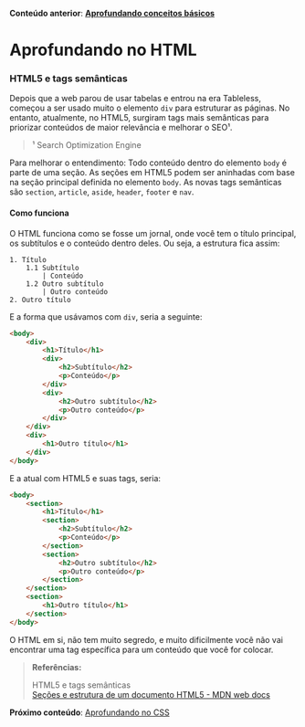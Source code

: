 **Conteúdo anterior**: [**Aprofundando conceitos básicos**](./Aprofundando.md)

# Aprofundando no HTML

### HTML5 e tags semânticas
Depois que a web parou de usar tabelas e entrou na era Tableless, começou a ser usado muito o elemento <code>div</code> para estruturar as páginas. No entanto, atualmente, no HTML5, surgiram tags mais semânticas para priorizar conteúdos de maior relevância e melhorar o SEO¹.
> ¹ Search Optimization Engine

Para melhorar o entendimento: Todo conteúdo dentro do elemento <code>body</code> é parte de uma seção. As seções em HTML5 podem ser aninhadas com base na seção principal definida no elemento <code>body</code>. As novas tags semânticas são <code>section</code>, <code>article</code>, <code>aside</code>, <code>header</code>, <code>footer</code> e <code>nav</code>.

#### Como funciona
O HTML funciona como se fosse um jornal, onde você tem o título principal, os subtítulos e o conteúdo dentro deles. Ou seja, a estrutura fica assim:
```text
1. Título
    1.1 Subtítulo
        | Conteúdo
    1.2 Outro subtítulo
        | Outro conteúdo
2. Outro título
```

E a forma que usávamos com <code>div</code>, seria a seguinte:
```html
<body>
    <div>
        <h1>Título</h1>
        <div>
            <h2>Subtítulo</h2>
            <p>Conteúdo</p>
        </div>
        <div>
            <h2>Outro subtítulo</h2>
            <p>Outro conteúdo</p>
        </div>
    </div>
    <div>
        <h1>Outro título</h1>
    </div>
</body>
```

E a atual com HTML5 e suas tags, seria:
```html
<body>
    <section>
        <h1>Título</h1>
        <section>
            <h2>Subtítulo</h2>
            <p>Conteúdo</p>
        </section>
        <section>
            <h2>Outro subtítulo</h2>
            <p>Outro conteúdo</p>
        </section>
    </section>
    <section>
        <h1>Outro título</h1>
    </section>
</body>
```

O HTML em si, não tem muito segredo, e muito dificilmente você não vai encontrar uma tag específica para um conteúdo que você for colocar.

> **Referências:** <br />
>
> HTML5 e tags semânticas <br />
> [Seções e estrutura de um documento HTML5 - MDN web docs
](https://developer.mozilla.org/pt-BR/docs/Sections_and_Outlines_of_an_HTML5_document)

**Próximo conteúdo**: [Aprofundando no CSS]()